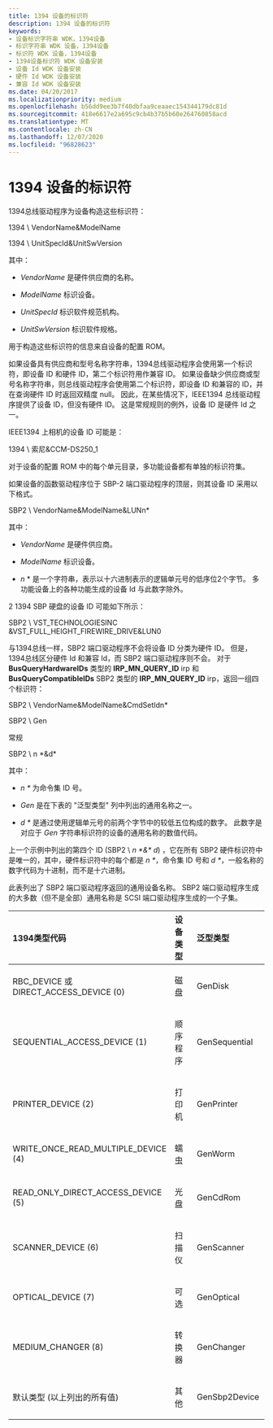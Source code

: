 ```yaml
---
title: 1394 设备的标识符
description: 1394 设备的标识符
keywords:
- 设备标识字符串 WDK，1394设备
- 标识字符串 WDK 设备，1394设备
- 标识符 WDK 设备，1394设备
- 1394设备标识符 WDK 设备安装
- 设备 Id WDK 设备安装
- 硬件 Id WDK 设备安装
- 兼容 Id WDK 设备安装
ms.date: 04/20/2017
ms.localizationpriority: medium
ms.openlocfilehash: b56dd9ee3b7f40dbfaa9ceaaec154344179dc81d
ms.sourcegitcommit: 418e6617e2a695c9cb4b37b5b60e264760858acd
ms.translationtype: MT
ms.contentlocale: zh-CN
ms.lasthandoff: 12/07/2020
ms.locfileid: "96828623"
---
```

# <a name="identifiers-for-1394-devices"></a>1394 设备的标识符





1394总线驱动程序为设备构造这些标识符：

1394 \\ VendorName&ModelName

1394 \\ UnitSpecId&UnitSwVersion

其中：

-   *VendorName* 是硬件供应商的名称。

-   *ModelName* 标识设备。

-   *UnitSpecId* 标识软件规范机构。

-   *UnitSwVersion* 标识软件规格。

用于构造这些标识符的信息来自设备的配置 ROM。

如果设备具有供应商和型号名称字符串，1394总线驱动程序会使用第一个标识符，即设备 ID 和硬件 ID，第二个标识符用作兼容 ID。 如果设备缺少供应商或型号名称字符串，则总线驱动程序会使用第二个标识符，即设备 ID 和兼容的 ID，并在查询硬件 ID 时返回双精度 null。 因此，在某些情况下，IEEE1394 总线驱动程序提供了设备 ID，但没有硬件 ID。 这是常规规则的例外，设备 ID 是硬件 Id 之一。

IEEE1394 上相机的设备 ID 可能是：

1394 \\ 索尼&CCM-DS250_1

对于设备的配置 ROM 中的每个单元目录，多功能设备都有单独的标识符集。

如果设备的函数驱动程序位于 SBP-2 端口驱动程序的顶层，则其设备 ID 采用以下格式。

SBP2 \\ VendorName&ModelName&LUNn\*

其中：

-   *VendorName* 是硬件供应商。

-   *ModelName* 标识设备。

-   *n* \* 是一个字符串，表示以十六进制表示的逻辑单元号的低序位2个字节。 多功能设备上的各种功能生成的设备 Id 与此数字除外。

2 1394 SBP 硬盘的设备 ID 可能如下所示：

SBP2 \\ VST_TECHNOLOGIESINC &VST_FULL_HEIGHT_FIREWIRE_DRIVE&LUN0

与1394总线一样，SBP2 端口驱动程序不会将设备 ID 分类为硬件 ID。 但是，1394总线区分硬件 Id 和兼容 Id，而 SBP2 端口驱动程序则不会。 对于 **BusQueryHardwareIDs** 类型的 **IRP_MN_QUERY_ID** irp 和 **BusQueryCompatibleIDs** SBP2 类型的 **IRP_MN_QUERY_ID** irp，返回一组四个标识符：

SBP2 \\ VendorName&ModelName&CmdSetIdn\*

SBP2 \\ Gen

常规

SBP2 \\ n \*&d\*

其中：

- *n \** 为命令集 ID 号。

- *Gen* 是在下表的 "泛型类型" 列中列出的通用名称之一。

- *d \** 是通过使用逻辑单元号的前两个字节中的较低五位构成的数字。 此数字是对应于 *Gen* 字符串标识符的设备的通用名称的数值代码。

上一个示例中列出的第四个 ID (SBP2 \\ *n \*&\* d*) ，它在所有 SBP2 硬件标识符中是唯一的，其中，硬件标识符中的每个都是 *n \**，命令集 ID 号和 *d \**，一般名称的数字代码为十进制，而不是十六进制。

此表列出了 SBP2 端口驱动程序返回的通用设备名称。 SBP2 端口驱动程序生成的大多数（但不是全部）通用名称是 SCSI 端口驱动程序生成的一个子集。

<table>
<colgroup>
<col width="33%" />
<col width="33%" />
<col width="33%" />
</colgroup>
<thead>
<tr class="header">
<th align="left">1394类型代码</th>
<th align="left">设备类型</th>
<th align="left">泛型类型</th>
</tr>
</thead>
<tbody>
<tr class="odd">
<td align="left"><p>RBC_DEVICE 或 DIRECT_ACCESS_DEVICE (0) </p></td>
<td align="left"><p>磁盘</p></td>
<td align="left"><p>GenDisk</p></td>
</tr>
<tr class="even">
<td align="left"><p>SEQUENTIAL_ACCESS_DEVICE (1) </p></td>
<td align="left"><p>顺序程序</p></td>
<td align="left"><p>GenSequential</p></td>
</tr>
<tr class="odd">
<td align="left"><p>PRINTER_DEVICE (2) </p></td>
<td align="left"><p>打印机</p></td>
<td align="left"><p>GenPrinter</p></td>
</tr>
<tr class="even">
<td align="left"><p>WRITE_ONCE_READ_MULTIPLE_DEVICE (4) </p></td>
<td align="left"><p>蠕虫</p></td>
<td align="left"><p>GenWorm</p></td>
</tr>
<tr class="odd">
<td align="left"><p>READ_ONLY_DIRECT_ACCESS_DEVICE (5) </p></td>
<td align="left"><p>光盘</p></td>
<td align="left"><p>GenCdRom</p></td>
</tr>
<tr class="even">
<td align="left"><p>SCANNER_DEVICE (6) </p></td>
<td align="left"><p>扫描仪</p></td>
<td align="left"><p>GenScanner</p></td>
</tr>
<tr class="odd">
<td align="left"><p>OPTICAL_DEVICE (7) </p></td>
<td align="left"><p>可选</p></td>
<td align="left"><p>GenOptical</p></td>
</tr>
<tr class="even">
<td align="left"><p>MEDIUM_CHANGER (8) </p></td>
<td align="left"><p>转换器</p></td>
<td align="left"><p>GenChanger</p></td>
</tr>
<tr class="odd">
<td align="left"><p>默认类型 (以上列出的所有值) </p></td>
<td align="left"><p>其他</p></td>
<td align="left"><p>GenSbp2Device</p></td>
</tr>
</tbody>
</table>

 

 

 





